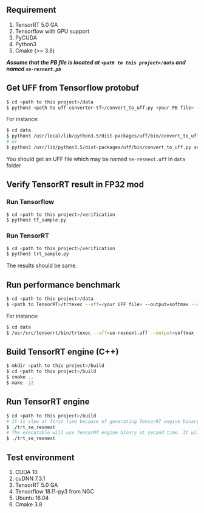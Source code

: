## Requirement ##
1. TensorRT 5.0 GA
2. Tensorflow with GPU support
3. PyCUDA
4. Python3
5. Cmake (>= 3.8)

_**Assume that the PB file is located at `<path to this project>/data` and named `se-resnext.pb`**_

## Get UFF from Tensorflow protobuf ##

```sh
$ cd <path to this project>/data
$ python3 <path to uff-converter-tf>/convert_to_uff.py <your PB file> -p preprocess.py
```

For instance:
```sh
$ cd data
$ python3 /usr/local/lib/python3.5/dist-packages/uff/bin/convert_to_uff.py se-resnext.pb -p preprocess.py
# or
$ python3 /usr/lib/python3.5/dist-packages/uff/bin/convert_to_uff.py se-resnext.pb -p preprocess.py
```

You should get an UFF file which may be named `se-resnext.uff` in `data` folder

## Verify TensorRT result in FP32 mod 

### Run Tensorflow ###
```sh
$ cd <path to this project>/verification
$ python3 tf_sample.py
```

### Run TensorRT ###
```sh
$ cd <path to this project>/verification
$ python3 trt_sample.py
```

The results should be same.

## Run performance benchmark ##
```sh
$ cd <path to this project>/data
$ <path to TensorRT>/trtexec --uff=<your UFF file> --output=softmax --uffInput=<input name>,3,224,224 --batch=<batch size>
```

For instance:
```sh
$ cd data
$ /usr/src/tensorrt/bin/trtexec --uff=se-resnext.uff --output=softmax --uffInput=tf_feed_image,3,224,224 --batch=32
```

## Build TensorRT engine (C++) ##
```sh
$ mkdir <path to this project>/build
$ cd <path to this project>/build
$ cmake ..
$ make -j2
```

## Run TensorRT engine ##
```sh
$ cd <path to this project>/build
# It is slow at first time because of generating TensorRT engine binary
$ ./trt_se_resnext
# The executable will use TensorRT engine binary at second time. It will be much faster in initialization
$ ./trt_se_resnext
```

## Test environment ##
1. CUDA 10
2. cuDNN 7.3.1
3. TensorRT 5.0 GA
4. Tensorflow 18.11-py3 from NGC
5. Ubuntu 16.04
6. Cmake 3.8